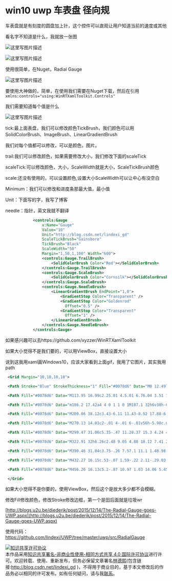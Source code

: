 # win10 uwp 车表盘 径向规

车表盘就是有刻度的圆盘加上针，这个控件可以直观让用户知道当前的速度或其他

<!--more-->

<div id="toc"></div>

看名字不知道是什么，我就放一张图

![这里写图片描述](http://img.blog.csdn.net/20160903165703064) 

![这里写图片描述](http://img.blog.csdn.net/20160903173217169) 

使用很简单，在Nuget，Radial Gauge

![这里写图片描述](http://img.blog.csdn.net/20160903165948549) 


要使用大神做的，简单，在使用我们需要在Nuget下载，然后在引用` xmlns:controls="using:WinRTXamlToolkit.Controls"`

我们需要知道每个值是什么

![这里写图片描述](http://img.blog.csdn.net/20160903173511567) 

tick:最上面表盘，我们可以修改颜色TickBrush，我们颜色可以用SolidColorBrush、ImageBrush、LinearGradientBrush

我们对每个值都可以修改，可以是颜色，图片。

trail:我们可以修改颜色，如果需要修改大小，我们修改下面的scaleTick

scaleTick:可以修改颜色，大小，ScaleWidth就是大小，ScaleTickBrush颜色

scale:还没有使用的，可以设置颜色,设置大小ScaleWidth可以让中心有没空白

Minimum：我们可以修改和进度条那最大值，最小值

Unit：下面写的字，我写了博客

needle：指针，英文我就不翻译

```xml
            <controls:Gauge
                x:Name="Gauge"
                Value="10"
                Unit="http://blog.csdn.net/lindexi_gd"
                ScaleTickBrush="Gainsboro"
                TickBrush="Black"
                ScaleWidth="50"
                Margin="1,50,1,100" Width="600">
                <controls:Gauge.TrailBrush>
                    <SolidColorBrush Color="Red"></SolidColorBrush>
                </controls:Gauge.TrailBrush>
                <controls:Gauge.ScaleBrush>
                    <SolidColorBrush Color="Cornsilk"></SolidColorBrush>
                </controls:Gauge.ScaleBrush>
                <controls:Gauge.NeedleBrush>
                    <LinearGradientBrush EndPoint="1,0">
                        <GradientStop Color="Transparent" />
                        <GradientStop Color="Goldenrod"
                          Offset="0.5" />
                        <GradientStop Color="Transparent"
                          Offset="1" />
                    </LinearGradientBrush>
                </controls:Gauge.NeedleBrush>
            </controls:Gauge>
```

如果感兴趣可以去https://github.com/xyzzer/WinRTXamlToolkit

如果大小觉得不是我们要的，可以用ViewBox，直接设置大小

说到这我用xaml画Windows10，应该大家看到上面gif，我用了它图片，其实我用path

```xml
 <Grid Margin="10,10,10,10">

 <Path Stroke="Blue" StrokeThickness="1" Fill="#0078d6" Data="M0 12.49l35.7-4.9v34.5H0M40 6.91L87.3 0V41.8H40M0 45.74h35.7v34.6L0 75.34M40 46.2H87.3v41.4L40 80.9 "></Path>

 <Path Fill="#0078d6" Data="M113.95 16.99c2.25.01 4.5.01 6.76.04 3.51 12.68 6.97 25.38 10.49 38.07.75 2.66 1.31 5.38 1.64 8.14 3.66-15.57 8.66-30.81 12.86-46.25 1.95.01 3.9.01 5.85.02 3.09 10.99 5.98 22.03 9.04 33.03 1.13 4.38 2.59 8.7 3.05 13.23 3.31-15.55 8.03-30.79 11.78-46.24 2.22-.03 4.44-.03 6.66-.03-4.84 17.69-9.88 35.33-14.78 53h-7.21c-3.55-12.69-7.07-25.39-10.66-38.06-.6-2.05-.85-4.17-1.04-6.29-.28 1.83-.54 3.68-1.01 5.47-3.63 12.92-7.31 25.82-10.84 38.76-2.4.13-4.8.14-7.2.12-5.15-17.66-10.26-35.34-15.39-53.01"></Path>

 <Path Fill="#0078d6" Data="m186.2 17.42a4 4 0 1 1 0 1M187.1 32h6v38h-6"></Path>

 <Path Fill="#0078d6" Data="M209.06 38.12c3.43-6.11 11.43-8.92 17.88-6.09 5.13 2 7.04 7.94 7.2 13 .28 8.32.05 16.65.12 24.97-2 0-4 0-6-.01-.09-7.99.21-16-.14-23.99-.16-3.96-1.84-8.72-6.15-9.73-6.29-1.9-12.57 3.77-12.77 9.99-.18 7.91-.01 15.83-.07 23.74h-6c.01-12.67.01-25.33 0-38h6.01c-.01 2.04-.02 4.08-.08 6.12"></Path>

 <Path Fill="#0078d6" Data="M270.13 14.01c2-.01 4-.01 6-.01v56h-5.98c.01-2.03-.03-4.06-.17-6.09-4.33 7.78-15.91 9.5-22.53 3.73-4.73-4.07-6.17-10.69-5.92-16.68.05-6.08 2.05-12.54 6.89-16.51 6.29-5.18 17.44-4.88 21.75 2.73-.08-7.73-.01-15.45-.04-23.17m-12.92 22.14c-4.8.76-8.05 5.14-8.95 9.67-1.18 5.46-.97 11.78 2.47 16.42 3.72 4.94 11.93 5.05 15.91.38 2.71-2.82 3.48-6.86 3.5-10.64.03-3.99.37-8.49-2.28-11.82-2.34-3.33-6.71-4.83-10.65-4.01"></Path>

 <Path Fill="#0078d6" Data="M299.47 31.06c5.35-.47 11.28.37 15.3 4.24 4.54 4.19 5.89 10.7 5.64 16.65-.07 5.35-2.05 10.78-5.97 14.51-8.18 7.44-23.37 5.81-28.56-4.42-4.08-8.57-3.26-20.43 4.19-26.94 2.67-2.26 6.05-3.29 9.4-4.04m-1.08 5.44c-8.81 2.71-10.3 14.22-7.55 21.79 2.19 6.72 10.73 9.7 16.86 6.56 4.15-1.91 6.04-6.59 6.44-10.88.45-5.01.05-10.69-3.49-14.6-3-3.38-8.08-4.11-12.26-2.87"></Path>

 <Path Fill="#0078d6" Data="M322.91 32h6.26c2.48 9.05 4.88 18.12 7.41 27.16.51 1.7.7 3.46.88 5.22 2.83-10.9 6.41-21.6 9.62-32.39l5.47.03c2.75 10.8 6.17 21.44 8.45 32.35 2.35-10.85 5.69-21.46 8.3-32.25 2.01-.1 4.02-.13 6.04-.15-3.81 12.67-7.46 25.38-11.29 38.03h-6.22c-2.7-10.3-6.2-20.4-8.39-30.81-2.61 10.4-6.23 20.52-9.21 30.81h-6.01c-3.76-12.67-7.6-25.31-11.31-38"></Path>

 <Path Fill="#0078d6" Data="M390.46 31.04c3.75-.26 7.57.1 11.1 1.48.98 1.86.22 4.3.45 6.39-4.21-2.63-10.01-4.31-14.58-1.63-3.13 1.7-3.28 6.73-.23 8.6 4.37 2.83 9.92 3.57 13.8 7.21 4.28 4.12 3.24 12.04-1.77 15.13-6.09 3.88-14.11 3.5-20.49.54 0-2.24-.01-4.48-.05-6.72 4.54 3.46 10.92 5.38 16.35 2.92 3.17-1.59 3.33-6.46.54-8.51-4.37-3.22-10.36-3.73-14.24-7.75-3.83-3.86-3.14-10.96 1.13-14.23 2.21-2.03 5.2-2.64 7.99-3.43"></Path>

 <Path Fill="#0078d6" Data="M432.27 16.15c.53-.07 1.59-.22 2.11-.29.03 18.04.01 36.09.01 54.14h-5.92c.04-15.02-.1-30.05.07-45.07-3.77 2.61-7.84 4.84-12.27 6.08.03-2 .05-4 .07-6 5.8-1.97 11.08-5.15 15.93-8.86"></Path>

 <Path Fill="#0078d6" Data="M456.26 16.13c5.2-.87 10.97 1.03 14.06 5.45 4.39 6.2 4.8 14.15 5.02 21.48-.15 7.74-1 16.13-5.94 22.44-4.55 5.97-13.87 7.37-19.97 2.98-4.95-3.57-6.89-9.8-7.77-15.57-1-8.57-.91-17.56 2.07-25.74 1.88-5.55 6.52-10.33 12.53-11.04m-.92 5.37c-5.33 2.16-6.86 8.46-7.6 13.58-.78 7.14-.96 14.5.74 21.53.85 3.46 2.64 7.13 6.07 8.65 3.89 1.96 9.09.27 11.14-3.57 3.27-5.65 3.35-12.43 3.39-18.78-.13-6.19-.38-12.85-3.8-18.23-2.03-3.28-6.4-4.6-9.94-3.18"></Path>

 </Grid>

```

如果大小觉得不是你要的，使用ViewBox，然后这个是放大多少都不会模糊。

修改Fill修改颜色，修改Stroke修改边框，第一个是田后面就是垃圾wr

[http://blogs.u2u.be/diederik/post/2015/12/14/The-Radial-Gauge-goes-UWP.aspx](http://blogs.u2u.be/diederik/post/2015/12/14/The-Radial-Gauge-goes-UWP.aspx)

使用代码：https://github.com/lindexi/UWP/tree/master/uwp/src/RadialGauge

<a rel="license" href="http://creativecommons.org/licenses/by-nc-sa/4.0/"><img alt="知识共享许可协议" style="border-width:0" src="https://i.creativecommons.org/l/by-nc-sa/4.0/88x31.png" /></a><br />本作品采用<a rel="license" href="http://creativecommons.org/licenses/by-nc-sa/4.0/">知识共享署名-非商业性使用-相同方式共享 4.0 国际许可协议</a>进行许可。欢迎转载、使用、重新发布，但务必保留文章署名[林德熙](http://blog.csdn.net/lindexi_gd)(包含链接:http://blog.csdn.net/lindexi_gd )，不得用于商业目的，基于本文修改后的作品务必以相同的许可发布。如有任何疑问，请与我[联系](mailto:lindexi_gd@163.com)。





